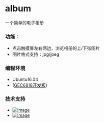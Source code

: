 # album
一个简单的电子相册

### 功能：
* 点击触摸屏左右两边，浏览相册的上/下张图片
* 图片格式支持：jpg/jpeg


### 编程环境
* Ubuntu16.04
* ([GEC6818开发板](https://item.taobao.com/item.htm?spm=a1z10.1-c.w5003-6427619857.1.45ee61bboSErWr&id=38029903389&scene=taobao_shop))

### 技术支持
* <a href="https://weidian.com/?userid=260920190">![image](https://github.com/vincent040/lab/blob/master/res/weidian.jpg?raw=true)
* <a href="//shang.qq.com/wpa/qunwpa?idkey=bc2c3338276a40ac72131230ad041a00c60a2fe45172ab6b9a93fea44cf0e6fa">![image](https://github.com/vincent040/lab/blob/master/res/QQ_qun.png?raw=true) 
